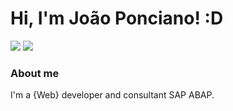 # Hi, I'm João Ponciano! :D

<nav>
  <a href="https://www.linkedin.com/in/jo%C3%A3o-ponciano-115628231/" target="_blank"><img src="https://img.shields.io/badge/-LinkedIn-%230077B5?style=for-the-badge&logo=linkedin&logoColor=white" target="_blank"></a>
  <a href="https://instagram.com/joaoponcianoo" target="_blank"><img src="https://img.shields.io/badge/-Instagram-%23E4405F?style=for-the-badge&logo=instagram&logoColor=white" target="_blank"></a>
 </nav>

### About me
I'm a {Web} developer and consultant SAP ABAP.



